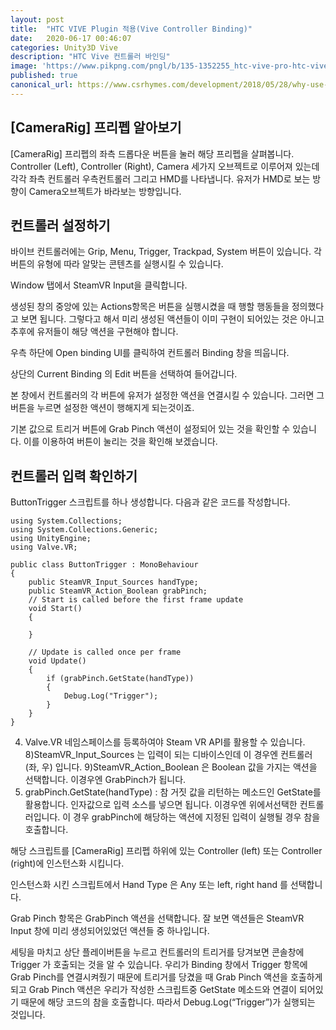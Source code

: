 ```yaml
---
layout: post
title:  "HTC VIVE Plugin 적용(Vive Controller Binding)"
date:   2020-06-17 00:46:07
categories: Unity3D Vive
description: "HTC Vive 컨트롤러 바인딩"
image: 'https://www.pikpng.com/pngl/b/135-1352255_htc-vive-pro-htc-vive-pro-full-kit.png'
published: true
canonical_url: https://www.csrhymes.com/development/2018/05/28/why-use-a-static-site-generator.html
---
```


## [CameraRig] 프리펩 알아보기
[CameraRig] 프리펩의 좌측 드롭다운 버튼을 눌러 해당 프리펩을 살펴봅니다. Controller (Left), Controller (Right), Camera 세가지 오브젝트로 이루어져 있는데 각각 좌측 컨트롤러 우측컨트롤러 그리고 HMD를 나타냅니다. 유저가 HMD로 보는 방향이 Camera오브젝트가 바라보는 방향입니다.

## 컨트롤러 설정하기
바이브 컨트롤러에는 Grip, Menu, Trigger, Trackpad, System 버튼이 있습니다. 각 버튼의 유형에 따라 알맞는 콘텐츠를 실행시킬 수 있습니다.

Window 탭에서 SteamVR Input을 클릭합니다.

생성된 창의 중앙에 있는 Actions항목은 버튼을 실행시켰을 때 행할 행동들을 정의했다고 보면 됩니다. 그렇다고 해서 미리 생성된 액션들이 이미 구현이 되어있는 것은 아니고 추후에 유저들이 해당 액션을 구현해야 합니다.

우측 하단에 Open binding UI를 클릭하여 컨트롤러 Binding 창을 띄웁니다.

상단의 Current Binding 의 Edit 버튼을 선택하여 들어갑니다.

본 창에서 컨트롤러의 각 버튼에 유저가 설정한 액션을 연결시킬 수 있습니다. 그러면 그 버튼을 누르면 설정한 액션이 행해지게 되는것이죠.

기본 값으로 트리거 버튼에 Grab Pinch 액션이 설정되어 있는 것을 확인할 수 있습니다. 이를 이용하여 버튼이 눌리는 것을 확인해 보겠습니다.

## 컨트롤러 입력 확인하기
ButtonTrigger 스크립트를 하나 생성합니다. 다음과 같은 코드를 작성합니다.

```
using System.Collections;
using System.Collections.Generic;
using UnityEngine;
using Valve.VR;

public class ButtonTrigger : MonoBehaviour
{
    public SteamVR_Input_Sources handType;
    public SteamVR_Action_Boolean grabPinch;
    // Start is called before the first frame update
    void Start()
    {
        
    }

    // Update is called once per frame
    void Update()
    {
        if (grabPinch.GetState(handType))
        {
            Debug.Log("Trigger");
        }
    }
}
```

4) Valve.VR 네임스페이스를 등록하여야 Steam VR API를 활용할 수 있습니다.
8)SteamVR_Input_Sources 는 입력이 되는 디바이스인데 이 경우엔 컨트롤러(좌, 우) 입니다.
9)SteamVR_Action_Boolean 은 Boolean 값을 가지는 액션을 선택합니다. 이경우엔 GrabPinch가 됩니다.
19) grabPinch.GetState(handType) : 참 거짓 값을 리턴하는 메소드인 GetState를 활용합니다. 인자값으로 입력 소스를 넣으면 됩니다. 이경우엔 위에서선택한 컨트롤러입니다. 이 경우 grabPinch에 해당하는 액션에 지정된 입력이 실행될 경우 참을 호출합니다. 


해당 스크립트를 [CameraRig] 프리펩 하위에 있는 Controller (left) 또는 Controller  (right)에 인스턴스화 시킵니다.

인스턴스화 시킨 스크립트에서 Hand Type 은 Any 또는 left, right hand 를 선택합니다.

Grab Pinch 항목은 GrabPinch 액션을 선택합니다. 잘 보면 액션들은 SteamVR Input 창에 미리 생성되어있었던 액션들 중 하나입니다. 

세팅을 마치고 상단 플레이버튼을 누르고 컨트롤러의 트리거를 당겨보면 콘솔창에 Trigger 가 호출되는 것을 알 수 있습니다. 우리가 Binding 창에서 Trigger 항목에 Grab Pinch를 연결시켜줬기 때문에 트리거를 당겼을 때 Grab Pinch 액션을 호출하게 되고 Grab Pinch 액션은 우리가 작성한 스크립트중 GetState 메소드와 연결이 되어있기 때문에 해당 코드의 참을 호출합니다. 따라서 Debug.Log(“Trigger”)가 실행되는 것입니다.
